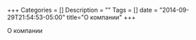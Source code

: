 +++
Categories = []
Description = ""
Tags = []
date = "2014-09-29T21:54:53-05:00"
title="О компании"
+++

О компании
